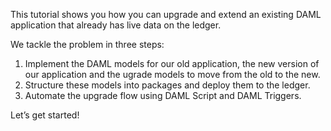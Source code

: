 This tutorial shows you how you can upgrade and extend an existing
DAML application that already has live data on the ledger.

We tackle the problem in three steps:

1. Implement the DAML models for our old application, the new version
   of our application and the ugrade models to move from the old to
   the new.
1. Structure these models into packages and deploy them to the ledger.
1. Automate the upgrade flow using DAML Script and DAML Triggers.

Let’s get started!
